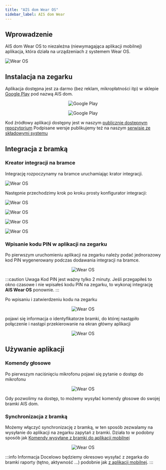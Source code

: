 ```yaml
---
title: "AIS dom Wear OS"
sidebar_label: AIS dom Wear
---
```



## Wprowadzenie

AIS dom Wear OS to niezależna (niewymagająca aplikacji mobilnej) aplikacja, która działa na urządzeniach z systemem Wear OS.


![Wear OS](/img/en/blog/202009/wear_os_1.jpeg)


## Instalacja na zegarku

Aplikacja dostępna jest za darmo (bez reklam, mikropłatności itp) w sklepie [Google Play](https://play.google.com/store/apps/details?id=pl.sviete.dom) pod nazwą AIS dom.
<center>

![Google Play](/img/en/frontend/barcode_go_to_apk_in_google_play.png)

![Google Play](/img/main/google-play-badge.png)

</center>

Kod źródłowy aplikacji dostępny jest w naszym [publicznie dostępnym repozytorium](https://github.com/sviete/AIS-dom-wear)
Podpisane wersje publikujemy też na naszym [serwisie ze składowymi systemu](https://powiedz.co/ota/)



## Integracja z bramką


### Kreator integracji na bramce

Integrację rozpoczynamy na bramce uruchamiając krator integracji.


![Wear OS](/img/en/frontend/wear_os_wiz_1.png)

Następnie przechodzimy krok po kroku prosty konfigurator integracji:

![Wear OS](/img/en/frontend/wear_os_wiz_2.png)

![Wear OS](/img/en/frontend/wear_os_wiz_3.png)

![Wear OS](/img/en/frontend/wear_os_wiz_4.png)

![Wear OS](/img/en/frontend/wear_os_wiz_5.png)

### Wpisanie kodu PIN w aplikacji na zegarku


Po pierwszym uruchomieniu aplikacji na zegarku należy podać jednorazowy kod PIN wygenerowany podczas dodawania integracji na bramce.

<center>

![Wear OS](/img/en/frontend/wear_os_wiz_6.png)

</center>

:::caution Uwaga
Kod PIN jest ważny tylko 2 minuty. Jeśli przegapiłeś to okno czasowe i nie wpisałeś kodu PIN na zegarku, to wykonaj integrację **AIS Wear OS** ponownie.
:::


Po wpisaniu i zatwierdzeniu kodu na zegarku

<center>

![Wear OS](/img/en/frontend/wear_os_wiz_7.png)

</center>

pojawi się informacja o identyfikatorze bramki, do której nastąpiło połączenie i nastąpi przekierowanie na ekran główny aplikacji

<center>

![Wear OS](/img/en/frontend/wear_os_wiz_8.png)

</center>


## Używanie aplikacji

### Komendy głosowe

Po pierwszym naciśnięciu mikrofonu pojawi się pytanie o dostęp do mikrofonu

<center>

![Wear OS](/img/en/frontend/wear_os_wiz_10.png)

</center>


Gdy pozwolimy na dostęp, to możemy wysyłać komendy głosowe do swojej bramki AIS dom.

### Synchronizacja z bramką

Możemy włączyć synchronizację z bramką, w ten sposób zezwalamy na wysyłanie do aplikacji na zegarku zapytań z bramki. Działa to w podobny sposób jak [Komendy wysyłane z bramki do aplikacji mobilnej](ais_app_android_dom)

<center>

![Wear OS](/img/en/frontend/wear_os_wiz_11.png)

</center>

:::info Informacja
Docelowo będziemy okresowo wysyłać z zegarka do bramki raporty (tętno, aktywność ...) podobnie jak [z aplikacji mobilnej](ais_app_android_dom#raportowanie-do-bramki).
:::


